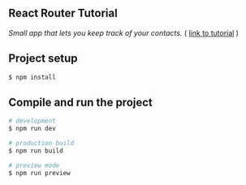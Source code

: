 ## **React Router Tutorial**

*Small app that lets you keep track of your contacts.* ( [link to tutorial](https://reactrouter.com/en/main/start/tutorial) )

## Project setup

```bash
$ npm install
```

## Compile and run the project

```bash
# development
$ npm run dev

# production build
$ npm run build

# preview mode
$ npm run preview
```
